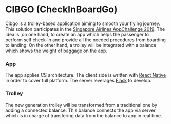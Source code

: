 # CIBGO (CheckInBoardGo)

Cibgo is a trolley-based application aiming to smooth your flying journey. This solution participates in the [Singapore Airlines AppChallenge 2019](https://appchallenge.singaporeair.com/en/challenges/appchallenge-2019). The idea is ,on one hand, to create an app which helps the passenger to perform self check-in and provide all the needed procedures from boarding to landing. On the other hand, a trolley will be integrated with a balance which shows the weight of baggage on the app.

### App

The app applies CS architecture. The client side is written with [React Native](https://facebook.github.io/react-native/) in order to cover full platform. The server leverages [Flask](https://palletsprojects.com/p/flask/) to develop.

### Trolley

The new generation trolley will be transformed from a traditional one by adding a connected balance. This balance connects the app via server which is in charge of transfering data from the balance to app in real time.
